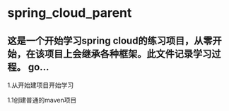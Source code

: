 # spring_cloud_parent
这是一个开始学习spring cloud的练习项目，从零开始，在该项目上会继承各种框架。此文件记录学习过程。
go...
----------------------
1.从开始建项目开始学习

1.1创建普通的maven项目

